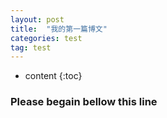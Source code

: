 ```yaml
---
layout: post
title:  "我的第一篇博文"
categories: test                 
tag: test                       
---
```


* content
{:toc}


### Please begain bellow this line

